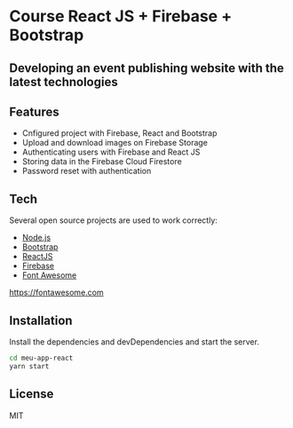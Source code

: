 # Course  React JS + Firebase + Bootstrap
## Developing an event publishing website with the latest technologies


## Features

- Cnfigured project with Firebase, React and Bootstrap
- Upload and download images on Firebase Storage
- Authenticating users with Firebase and React JS
- Storing data in the Firebase Cloud Firestore
- Password reset with authentication

## Tech

Several open source projects are used to work correctly:


- [Node.js](https://nodejs.org/)
- [Bootstrap](https://getbootstrap.com)
- [ReactJS](https://pt-br.reactjs.org)
- [Firebase](https://firebase.google.com/?hl=pt-br)
- [Font Awesome](https://fontawesome.com)

https://fontawesome.com

## Installation

Install the dependencies and devDependencies and start the server.

```sh
cd meu-app-react
yarn start
```

## License

MIT